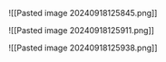![[Pasted image 20240918125845.png]]

![[Pasted image 20240918125911.png]]

![[Pasted image 20240918125938.png]]

